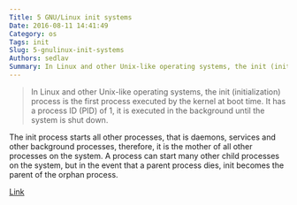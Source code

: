 ```yaml
---
Title: 5 GNU/Linux init systems
Date: 2016-08-11 14:41:49
Category: os
Tags: init
Slug: 5-gnulinux-init-systems
Authors: sedlav
Summary: In Linux and other Unix-like operating systems, the init (initialization) process is the first process executed by the kernel at boot time. It has a
---
```


> In Linux and other Unix-like operating systems, the init (initialization) process is the first process executed by the kernel at boot time. It has a process ID (PID) of 1, it is executed in the background until the system is shut down.

The init process starts all other processes, that is daemons, services and other background processes, therefore, it is the mother of all other processes on the system. A process can start many other child processes on the system, but in the event that a parent process dies, init becomes the parent of the orphan process.

[Link](http://www.tecmint.com/best-linux-init-systems)
